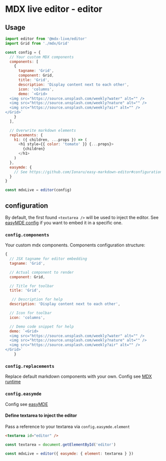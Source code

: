 # MDX live editor - editor

## Usage

```js
import editor from '@mdx-live/editor'
import Grid from './mdx/Grid'

const config = {
  // Your custom MDX components
  components: [
    {
      tagname: 'Grid',
      component: Grid,
      title: 'Grid',
      description: 'Display content next to each other',
      icon: 'columns',
      demo: `<Grid>
  <img src="https://source.unsplash.com/weekly?water" alt="" />
  <img src="https://source.unsplash.com/weekly?nature" alt="" />
  <img src="https://source.unsplash.com/weekly?air" alt="" />
</Grid>`
    }
  ],

  // Overwrite markdown elements
  replacements: {
    h1: ({ children, ...props }) => (
      <h1 style={{ color: 'tomato' }} {...props}>
        {children}
      </h1>
    )
  },
  easymde: {
    // See https://github.com/Ionaru/easy-markdown-editor#configuration for available options
  }
}

const mdxLive = editor(config)
```

## configuration

By default, the first found `<textarea />` will be used to inject the editor. See [easyMDE config](#config-easymde) if you want to embed it in a specific one.

### `config.components`

Your custom mdx components. Components configuration structure:

```js
{
  // JSX tagname for editor embedding
  tagname: 'Grid',

  // Actual component to render
  component: Grid,

  // Title for toolbar
  title: 'Grid',

   // Description for help
  description: 'Display content next to each other',

  // Icon for toolbar
  icon: 'columns',

  // Demo code snippet for help
  demo: `<Grid>
  <img src="https://source.unsplash.com/weekly?water" alt="" />
  <img src="https://source.unsplash.com/weekly?nature" alt="" />
  <img src="https://source.unsplash.com/weekly?air" alt="" />
</Grid>`
    }
```

### `config.replacements`

Replace default markdown components with your own. Config see [MDX runtime](https://mdxjs.com/advanced/runtime)

### `config.easymde`

Config see [easyMDE](https://github.com/Ionaru/easy-markdown-editor#configuration)

#### Define textarea to inject the editor

Pass a reference to your textarea via `config.easymde.element`

```html
<textarea id="editor" />
```

```js
const textarea = document.getElementById('editor')

const mdxLive = editor({ easymde: { element: textarea } })
```
